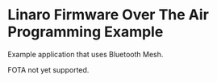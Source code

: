 # Linaro Firmware Over The Air Programming Example

Example application that uses Bluetooth Mesh.

FOTA not yet supported.
